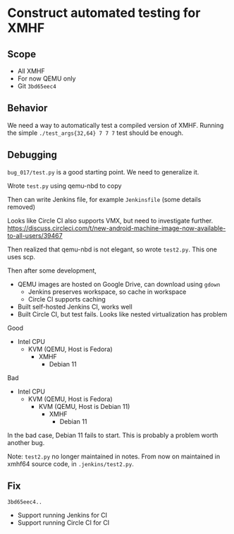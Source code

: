 # Construct automated testing for XMHF

## Scope
* All XMHF
* For now QEMU only
* Git `3bd65eec4`

## Behavior
We need a way to automatically test a compiled version of XMHF. Running the
simple `./test_args{32,64} 7 7 7` test should be enough.

## Debugging
`bug_017/test.py` is a good starting point. We need to generalize it.

Wrote `test.py` using qemu-nbd to copy

Then can write Jenkins file, for example `Jenkinsfile` (some details removed)

Looks like Circle CI also supports VMX, but need to investigate further.
<https://discuss.circleci.com/t/new-android-machine-image-now-available-to-all-users/39467>

Then realized that qemu-nbd is not elegant, so wrote `test2.py`. This one uses
scp.

Then after some development,
* QEMU images are hosted on Google Drive, can download using `gdown`
	* Jenkins preserves workspace, so cache in workspace
	* Circle CI supports caching
* Built self-hosted Jenkins CI, works well
* Built Circle CI, but test fails. Looks like nested virtualization has problem

Good
* Intel CPU
	* KVM (QEMU, Host is Fedora)
		* XMHF
			* Debian 11

Bad
* Intel CPU
	* KVM (QEMU, Host is Fedora)
		* KVM (QEMU, Host is Debian 11)
			* XMHF
				* Debian 11

In the bad case, Debian 11 fails to start. This is probably a problem worth
another bug.

Note: `test2.py` no longer maintained in notes. From now on maintained in
xmhf64 source code, in `.jenkins/test2.py`.

## Fix

`3bd65eec4..`
* Support running Jenkins for CI
* Support running Circle CI for CI

